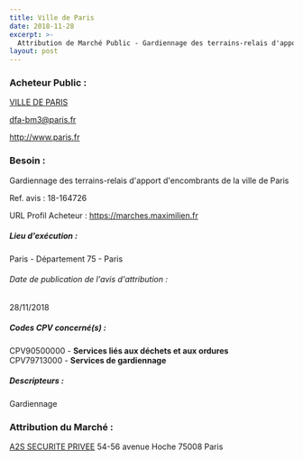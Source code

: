 ```yaml
---
title: Ville de Paris
date: 2018-11-28
excerpt: >-
  Attribution de Marché Public - Gardiennage des terrains-relais d'apport d'encombrants de la ville de Paris
layout: post
---
```


### Acheteur Public : 
<a href="/acheteur-33/siren-217500016"> VILLE DE PARIS</a><br/>



dfa-bm3@paris.fr


http://www.paris.fr
### Besoin :

Gardiennage des terrains-relais d'apport d'encombrants de la ville de Paris

Ref. avis : 18-164726

URL Profil Acheteur : https://marches.maximilien.fr

##### Lieu d'exécution :

Paris - Département 75 - Paris

###### Date de publication de l'avis d'attribution : 
28/11/2018

##### Codes CPV concerné(s) :
CPV90500000 - **Services liés aux déchets et aux ordures** <br/>
CPV79713000 - **Services de gardiennage** <br/>

##### Descripteurs :
Gardiennage <br/>

### Attribution du Marché :
<a href="/entreprise-266/siren-520615246"> A2S SECURITE PRIVEE</a>    54-56 avenue Hoche 75008 Paris <br/>
